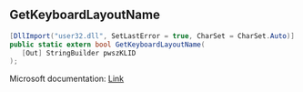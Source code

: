 ## GetKeyboardLayoutName

```csharp
[DllImport("user32.dll", SetLastError = true, CharSet = CharSet.Auto)]
public static extern bool GetKeyboardLayoutName(
   [Out] StringBuilder pwszKLID
);
```

Microsoft documentation: [Link](https://learn.microsoft.com/en-us/windows/win32/api/winuser/nf-winuser-getkeyboardlayoutnamea)
